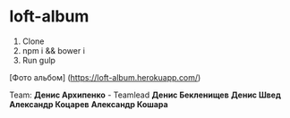 # loft-album

1. Clone
2. npm i && bower i
3. Run gulp

[Фото альбом] (https://loft-album.herokuapp.com/)

Team:
**Денис Архипенко** - Teamlead
**Денис Бекленищев** 
**Денис Швед**
**Александр Коцарев**
**Александр Кошара**
